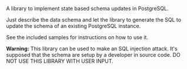 A library to implement state based schema updates in PostgreSQL.

Just describe the data schema and let the library to generate the SQL to update the schema of an existing PostgreSQL instance.

See the included samples for instructions on how to use it.

**Warning:** This library can be used to make an SQL injection attack. It's supposed that the schema are setup by a developer in source code. DO NOT USE THIS LIBRARY WITH USER INPUT.
